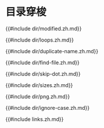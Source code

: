 # 目录穿梭

{{#include dir/modified.zh.md}}

{{#include dir/loops.zh.md}}

{{#include dir/duplicate-name.zh.md}}

{{#include dir/find-file.zh.md}}

{{#include dir/skip-dot.zh.md}}

{{#include dir/sizes.zh.md}}

{{#include dir/png.zh.md}}

{{#include dir/ignore-case.zh.md}}

{{#include links.zh.md}}
